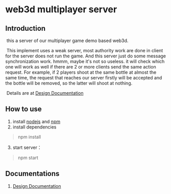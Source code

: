 # web3d multiplayer server

## Introduction

​	this a server of our  multiplayer game demo based web3d.

​	This implement uses a weak server, most authority work are done in client for the server does not run the game. And this server just do some message synchronization work. hmmm, maybe  it's not so useless. it will check which one will work as well if there are 2 or more clients send the same action request. For example, if 2 players shoot at the same bottle at almost the same time, the request that reaches our server firstly will be accepted and the bottle will be removed, so the latter will shoot at nothing.

​	Details are at [Design Documentation](./doc/design.md)

## How to use

1. install [nodejs](https://nodejs.org/en/) and [npm]()
2. install dependencies

> npm install

3. start server：

> npm start

## Documentations

1. [Design Documentation](./doc/design.md)